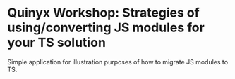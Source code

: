 # Quinyx Workshop: Strategies of using/converting JS modules for your TS solution

Simple application for illustration purposes of how to migrate JS modules to TS.
